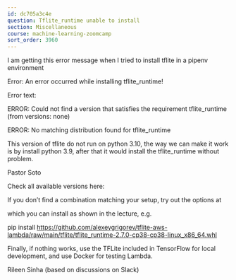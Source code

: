 ```yaml
---
id: dc705a3c4e
question: Tflite_runtime unable to install
section: Miscellaneous
course: machine-learning-zoomcamp
sort_order: 3960
---
```


I am getting this error message when I tried to install tflite in a pipenv environment

Error:  An error occurred while installing tflite_runtime!

Error text:

ERROR: Could not find a version that satisfies the requirement tflite_runtime (from versions: none)

ERROR: No matching distribution found for tflite_runtime

This version of tflite do not run on python 3.10, the way we can make it work is by install python 3.9, after that it would install the tflite_runtime without problem.

Pastor Soto

Check all available versions here:

If you don’t find a combination matching your setup, try out the options at

which you can install as shown in the lecture, e.g.

pip install https://github.com/alexeygrigorev/tflite-aws-lambda/raw/main/tflite/tflite_runtime-2.7.0-cp38-cp38-linux_x86_64.whl

Finally, if nothing works, use the TFLite included in TensorFlow for local development, and use Docker for testing Lambda.

Rileen Sinha (based on discussions on Slack)

